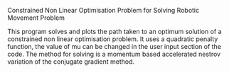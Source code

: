Constrained Non Linear Optimisation Problem for Solving Robotic Movement Problem

This program solves and plots the path taken to an optimum solution of a constrained non linear optimisation problem.
It uses a quadratic penalty function, the value of mu can be changed in the user input section of the code. 
The method for solving is a momentum based accelerated nestrov variation of the conjugate gradient method. 
